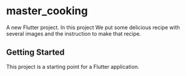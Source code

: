# master_cooking

A new Flutter project. In this project We put some delicious recipe with several images and the instruction to make that recipe.

## Getting Started

This project is a starting point for a Flutter application.
